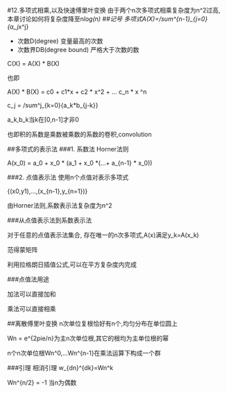 #12.多项式相乘,以及快速傅里叶变换
由于两个n次多项式相乘复杂度为n^2过高,本章讨论如何将复杂度降至n*log(n)
##记号
多项式A(X)=/sum^{n-1}_{j=0}{a_j*x^j}

- 次数D(degree) 变量最高的次数
- 次数界DB(degree bound) 严格大于次数的数

C(X) = A(X) * B(X)

也即

A(X) * B(X) = c0 + c1*x + c2 * x^2 + ... c_n * x ^n

c_j = /sum^j_{k=0}{a_k*b_{j-k}}

a_k,b_k当k在[0,n-1]才非0

也即积的系数是乘数被乘数的系数的卷积,convolution

##多项式的表示法
###1. 系数法
Horner法则

A(x_0) = a_0 + x_0 * (a_1 + x_0 *(...+ a_{n-1} * x_0))

###2. 点值表示法
使用n个点值对表示多项式

{(x0,y1),...,(x_{n-1},y_{n=1})}

由Horner法则,系数表示法复杂度为n^2

###从点值表示法到系数表示法

对于任意的点值表示法集合, 存在唯一的n次多项式,A(x)满足y_k=A(x_k)

范得蒙矩阵

利用拉格朗日插值公式,可以在平方复杂度内完成

###点值法用途

加法可以直接加和

乘法可以直接相乘

##离散傅里叶变换
n次单位复根恰好有n个,均匀分布在单位圆上

Wn = e^{2pie/n}为主n次单位根,其它的根均为主单位根的幂

n个n次单位根Wn^0,...Wn^{n-1}在乘法运算下构成一个群

###引理
相消引理 w_{dn}^{dk}=Wn^k

Wn^{n/2} = -1 当n为偶数